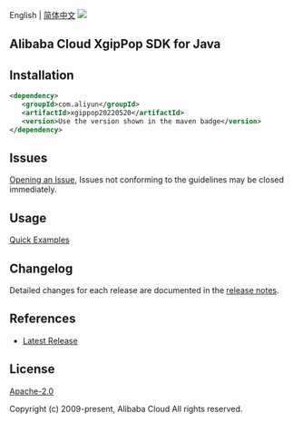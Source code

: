 English | [简体中文](README-CN.md)
![](https://aliyunsdk-pages.alicdn.com/icons/AlibabaCloud.svg)

## Alibaba Cloud XgipPop SDK for Java

## Installation

```xml
<dependency>
   <groupId>com.aliyun</groupId>
   <artifactId>xgippop20220520</artifactId>
   <version>Use the version shown in the maven badge</version>
</dependency>
```

## Issues
[Opening an Issue](https://github.com/aliyun/alibabacloud-java-sdk/issues/new), Issues not conforming to the guidelines may be closed immediately.

## Usage
[Quick Examples](https://github.com/aliyun/alibabacloud-java-sdk/blob/master/docs/0-Examples-EN.md#quick-examples)

## Changelog
Detailed changes for each release are documented in the [release notes](./ChangeLog.txt).

## References
* [Latest Release](https://github.com/aliyun/alibabacloud-java-sdk/)

## License
[Apache-2.0](http://www.apache.org/licenses/LICENSE-2.0)

Copyright (c) 2009-present, Alibaba Cloud All rights reserved.